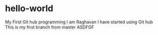 # hello-world
My First Git hub programming
I am Raghavan
I have started using Git hub
This is my first branch from master
ASDFGF

